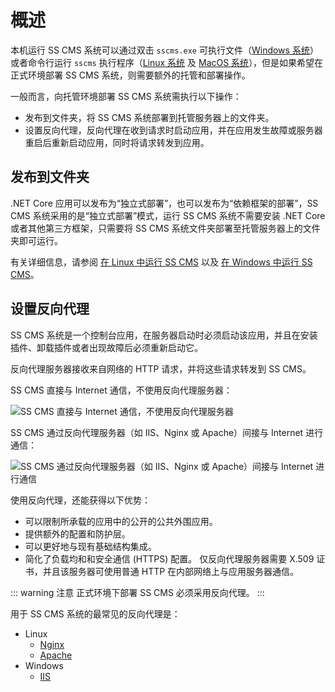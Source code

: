 # 概述

本机运行 SS CMS 系统可以通过双击 `sscms.exe` 可执行文件（[Windows 系统](./using-windows.html)）或者命令行运行 `sscms` 执行程序（[Linux 系统](./using-linux.html) 及 [MacOS 系统](./using-osx.html)），但是如果希望在正式环境部署 SS CMS 系统，则需要额外的托管和部署操作。

一般而言，向托管环境部署 SS CMS 系统需执行以下操作：

* 发布到文件夹，将 SS CMS 系统部署到托管服务器上的文件夹。
* 设置反向代理，反向代理在收到请求时启动应用，并在应用发生故障或服务器重启后重新启动应用，同时将请求转发到应用。

## 发布到文件夹

.NET Core 应用可以发布为“独立式部署”，也可以发布为“依赖框架的部署”，SS CMS 系统采用的是“独立式部署”模式，运行 SS CMS 系统不需要安装 .NET Core 或者其他第三方框架，只需要将 SS CMS 系统文件夹部署至托管服务器上的文件夹即可运行。

有关详细信息，请参阅 [在 Linux 中运行 SS CMS](./using-linux.html) 以及 [在 Windows 中运行 SS CMS](./using-windows.html)。

## 设置反向代理

SS CMS 系统是一个控制台应用，在服务器启动时必须启动该应用，并且在安装插件、卸载插件或者出现故障后必须重新启动它。

反向代理服务器接收来自网络的 HTTP 请求，并将这些请求转发到 SS CMS。

SS CMS 直接与 Internet 通信，不使用反向代理服务器：

![SS CMS 直接与 Internet 通信，不使用反向代理服务器](/docs/guide/images/getting-started/host-and-deploy/sscms-to-internet.png)

SS CMS 通过反向代理服务器（如 IIS、Nginx 或 Apache）间接与 Internet 进行通信：

![SS CMS 通过反向代理服务器（如 IIS、Nginx 或 Apache）间接与 Internet 进行通信](/docs/guide/images/getting-started/host-and-deploy/sscms-to-proxy-to-internet.png)

使用反向代理，还能获得以下优势：

* 可以限制所承载的应用中的公开的公共外围应用。
* 提供额外的配置和防护层。
* 可以更好地与现有基础结构集成。
* 简化了负载均和和安全通信 (HTTPS) 配置。 仅反向代理服务器需要 X.509 证书，并且该服务器可使用普通 HTTP 在内部网络上与应用服务器通信。

::: warning 注意
正式环境下部署 SS CMS 必须采用反向代理。
:::

用于 SS CMS 系统的最常见的反向代理是：

* Linux
  * [Nginx](./deploy-linux-nginx.html)
  * [Apache](./deploy-linux-apache.html)
* Windows
  * [IIS](./deploy-windows-iis.html)